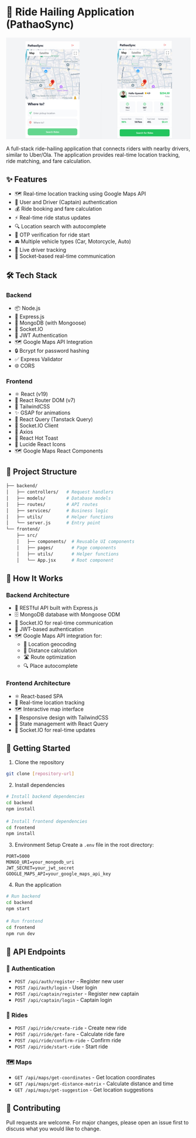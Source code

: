 # 🚗 Ride Hailing Application (PathaoSync)

<img src="./frontend/public/pathaosync-demo.jpg" alt="PathaoSync Demo" width="800"/>

A full-stack ride-hailing application that connects riders with nearby drivers, similar to Uber/Ola. The application provides real-time location tracking, ride matching, and fare calculation.

## ✨ Features

-   🗺️ Real-time location tracking using Google Maps API
-   🔐 User and Driver (Captain) authentication
-   💰 Ride booking and fare calculation
-   ⚡ Real-time ride status updates
-   🔍 Location search with autocomplete
-   🔢 OTP verification for ride start
-   🚘 Multiple vehicle types (Car, Motorcycle, Auto)
-   📍 Live driver tracking
-   🔄 Socket-based real-time communication

## 🛠️ Tech Stack

### Backend

-   📦 Node.js
-   🚀 Express.js
-   🍃 MongoDB (with Mongoose)
-   🔌 Socket.IO
-   🔑 JWT Authentication
-   🗺️ Google Maps API Integration
-   🔒 Bcrypt for password hashing
-   ✅ Express Validator
-   🌐 CORS

### Frontend

-   ⚛️ React (v19)
-   🔄 React Router DOM (v7)
-   💅 TailwindCSS
-   ✨ GSAP for animations
-   🔄 React Query (Tanstack Query)
-   🔌 Socket.IO Client
-   📡 Axios
-   🔔 React Hot Toast
-   🎨 Lucide React Icons
-   🗺️ Google Maps React Components

## 📁 Project Structure

```bash
├── backend/
│   ├── controllers/   # Request handlers
│   ├── models/        # Database models
│   ├── routes/        # API routes
│   ├── services/      # Business logic
│   ├── utils/         # Helper functions
│   └── server.js      # Entry point
└── frontend/
    ├── src/
    │   ├── components/  # Reusable UI components
    │   ├── pages/       # Page components
    │   ├── utils/       # Helper functions
    │   └── App.jsx      # Root component
```

## 🔧 How It Works

### Backend Architecture

-   🚀 RESTful API built with Express.js
-   🗄️ MongoDB database with Mongoose ODM
-   🔌 Socket.IO for real-time communication
-   🔐 JWT-based authentication
-   🗺️ Google Maps API integration for:
    -   📍 Location geocoding
    -   📏 Distance calculation
    -   🛣️ Route optimization
    -   🔍 Place autocomplete

### Frontend Architecture

-   ⚛️ React-based SPA
-   📍 Real-time location tracking
-   🗺️ Interactive map interface
-   📱 Responsive design with TailwindCSS
-   🔄 State management with React Query
-   🔌 Socket.IO for real-time updates

## 🚀 Getting Started

1. Clone the repository

```bash
git clone [repository-url]
```

2. Install dependencies

```bash
# Install backend dependencies
cd backend
npm install

# Install frontend dependencies
cd frontend
npm install
```

3. Environment Setup
   Create a `.env` file in the root directory:

```env
PORT=5000
MONGO_URI=your_mongodb_uri
JWT_SECRET=your_jwt_secret
GOOGLE_MAPS_API=your_google_maps_api_key
```

4. Run the application

```bash
# Run backend
cd backend
npm start

# Run frontend
cd frontend
npm run dev
```

## 🔗 API Endpoints

### 🔐 Authentication

-   `POST /api/auth/register` - Register new user
-   `POST /api/auth/login` - User login
-   `POST /api/captain/register` - Register new captain
-   `POST /api/captain/login` - Captain login

### 🚗 Rides

-   `POST /api/ride/create-ride` - Create new ride
-   `POST /api/ride/get-fare` - Calculate ride fare
-   `POST /api/ride/confirm-ride` - Confirm ride
-   `POST /api/ride/start-ride` - Start ride

### 🗺️ Maps

-   `GET /api/maps/get-coordinates` - Get location coordinates
-   `GET /api/maps/get-distance-matrix` - Calculate distance and time
-   `GET /api/maps/get-suggestion` - Get location suggestions

## 🤝 Contributing

Pull requests are welcome. For major changes, please open an issue first to discuss what you would like to change.
